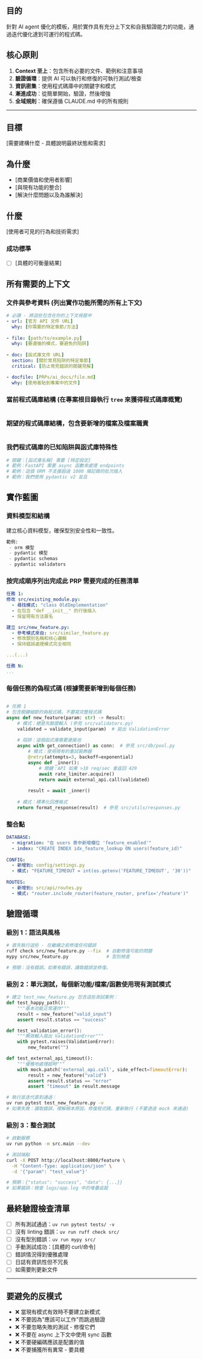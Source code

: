 ## 目的
針對 AI agent 優化的模板，用於實作具有充分上下文和自我驗證能力的功能，通過迭代優化達到可運行的程式碼。

## 核心原則
1. **Context 至上**：包含所有必要的文件、範例和注意事項
2. **驗證循環**：提供 AI 可以執行和修復的可執行測試/檢查
3. **資訊密集**：使用程式碼庫中的關鍵字和模式
4. **漸進成功**：從簡單開始，驗證，然後增強
5. **全域規則**：確保遵循 CLAUDE.md 中的所有規則

---

## 目標
[需要建構什麼 - 具體說明最終狀態和需求]

## 為什麼
- [商業價值和使用者影響]
- [與現有功能的整合]
- [解決什麼問題以及為誰解決]

## 什麼
[使用者可見的行為和技術需求]

### 成功標準
- [ ] [具體的可衡量結果]

## 所有需要的上下文

### 文件與參考資料 (列出實作功能所需的所有上下文)
```yaml
# 必讀 - 將這些包含在你的上下文視窗中
- url: [官方 API 文件 URL]
  why: [你需要的特定章節/方法]
  
- file: [path/to/example.py]
  why: [要遵循的模式，要避免的陷阱]
  
- doc: [函式庫文件 URL] 
  section: [關於常見陷阱的特定章節]
  critical: [防止常見錯誤的關鍵見解]

- docfile: [PRPs/ai_docs/file.md]
  why: [使用者貼到專案中的文件]

```

### 當前程式碼庫結構 (在專案根目錄執行 `tree` 來獲得程式碼庫概覽)
```bash

```

### 期望的程式碼庫結構，包含要新增的檔案及檔案職責
```bash

```

### 我們程式碼庫的已知陷阱與函式庫特殊性
```python
# 關鍵：[函式庫名稱] 需要 [特定設定]
# 範例：FastAPI 需要 async 函數來處理 endpoints
# 範例：這個 ORM 不支援超過 1000 條記錄的批次插入
# 範例：我們使用 pydantic v2 並且  
```

## 實作藍圖

### 資料模型和結構

建立核心資料模型，確保型別安全性和一致性。
```python
範例: 
 - orm 模型
 - pydantic 模型
 - pydantic schemas
 - pydantic validators

```

### 按完成順序列出完成此 PRP 需要完成的任務清單

```yaml
任務 1:
修改 src/existing_module.py:
  - 尋找模式: "class OldImplementation"
  - 在包含 "def __init__" 的行後插入
  - 保留現有方法簽名

建立 src/new_feature.py:
  - 參考模式來自: src/similar_feature.py
  - 修改類別名稱和核心邏輯
  - 保持錯誤處理模式完全相同

...(...)

任務 N:
...

```

### 每個任務的偽程式碼 (根據需要新增到每個任務)
```python

# 任務 1
# 包含關鍵細節的偽程式碼，不要寫完整程式碼
async def new_feature(param: str) -> Result:
    # 模式：總是先驗證輸入 (參見 src/validators.py)
    validated = validate_input(param)  # 拋出 ValidationError
    
    # 陷阱：這個函式庫需要連接池
    async with get_connection() as conn:  # 參見 src/db/pool.py
        # 模式：使用現有的重試裝飾器
        @retry(attempts=3, backoff=exponential)
        async def _inner():
            # 關鍵：API 如果 >10 req/sec 會返回 429
            await rate_limiter.acquire()
            return await external_api.call(validated)
        
        result = await _inner()
    
    # 模式：標準化回應格式
    return format_response(result)  # 參見 src/utils/responses.py
```

### 整合點
```yaml
DATABASE:
  - migration: "在 users 表中新增欄位 'feature_enabled'"
  - index: "CREATE INDEX idx_feature_lookup ON users(feature_id)"
  
CONFIG:
  - 新增到: config/settings.py
  - 模式: "FEATURE_TIMEOUT = int(os.getenv('FEATURE_TIMEOUT', '30'))"
  
ROUTES:
  - 新增到: src/api/routes.py  
  - 模式: "router.include_router(feature_router, prefix='/feature')"
```

## 驗證循環

### 級別 1：語法與風格
```bash
# 首先執行這些 - 在繼續之前修復任何錯誤
ruff check src/new_feature.py --fix  # 自動修復可能的問題
mypy src/new_feature.py              # 型別檢查

# 預期：沒有錯誤。如果有錯誤，讀取錯誤並修復。
```

### 級別 2：單元測試，每個新功能/檔案/函數使用現有測試模式
```python
# 建立 test_new_feature.py 包含這些測試案例：
def test_happy_path():
    """基本功能正常運作"""
    result = new_feature("valid_input")
    assert result.status == "success"

def test_validation_error():
    """無效輸入拋出 ValidationError"""
    with pytest.raises(ValidationError):
        new_feature("")

def test_external_api_timeout():
    """優雅地處理超時"""
    with mock.patch('external_api.call', side_effect=TimeoutError):
        result = new_feature("valid")
        assert result.status == "error"
        assert "timeout" in result.message
```

```bash
# 執行並迭代直到通過：
uv run pytest test_new_feature.py -v
# 如果失敗：讀取錯誤，理解根本原因，修復程式碼，重新執行 (不要透過 mock 來通過)
```

### 級別 3：整合測試
```bash
# 啟動服務
uv run python -m src.main --dev

# 測試端點
curl -X POST http://localhost:8000/feature \
  -H "Content-Type: application/json" \
  -d '{"param": "test_value"}'

# 預期：{"status": "success", "data": {...}}
# 如果錯誤：檢查 logs/app.log 中的堆疊追蹤
```

## 最終驗證檢查清單
- [ ] 所有測試通過：`uv run pytest tests/ -v`
- [ ] 沒有 linting 錯誤：`uv run ruff check src/`
- [ ] 沒有型別錯誤：`uv run mypy src/`
- [ ] 手動測試成功：[具體的 curl/命令]
- [ ] 錯誤情況得到優雅處理
- [ ] 日誌有資訊性但不冗長
- [ ] 如需要則更新文件

---

## 要避免的反模式
- ❌ 當現有模式有效時不要建立新模式
- ❌ 不要因為"應該可以工作"而跳過驗證
- ❌ 不要忽略失敗的測試 - 修復它們
- ❌ 不要在 async 上下文中使用 sync 函數
- ❌ 不要硬編碼應該是配置的值
- ❌ 不要捕獲所有異常 - 要具體
